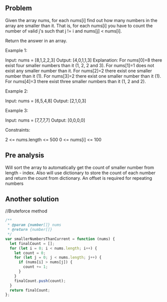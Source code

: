 ## Problem

Given the array nums, for each nums[i] find out how many numbers in the array are smaller than it. That is, for each nums[i] you have to count the number of valid j's such that j != i and nums[j] < nums[i].

Return the answer in an array.

Example 1:

Input: nums = [8,1,2,2,3]
Output: [4,0,1,1,3]
Explanation:
For nums[0]=8 there exist four smaller numbers than it (1, 2, 2 and 3).
For nums[1]=1 does not exist any smaller number than it.
For nums[2]=2 there exist one smaller number than it (1).
For nums[3]=2 there exist one smaller number than it (1).
For nums[4]=3 there exist three smaller numbers than it (1, 2 and 2).

Example 2:

Input: nums = [6,5,4,8]
Output: [2,1,0,3]

Example 3:

Input: nums = [7,7,7,7]
Output: [0,0,0,0]

Constraints:

2 <= nums.length <= 500
0 <= nums[i] <= 100

## Pre analysis

Will sort the array to automatically get the count of smaller number from length - index. Also will use dictionary to store the count of each number and return the count from dictionary. An offset is required for repeating numbers

## Another solution

//Bruteforce method

```javascript
/**
 * @param {number[]} nums
 * @return {number[]}
 */
var smallerNumbersThanCurrent = function (nums) {
  let finalCount = [];
  for (let i = 0; i < nums.length; i++) {
    let count = 0;
    for (let j = 0; j < nums.length; j++) {
      if (nums[i] > nums[j]) {
        count += 1;
      }
    }
    finalCount.push(count);
  }
  return finalCount;
};
```
